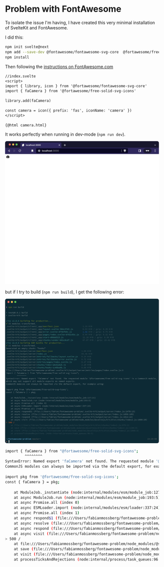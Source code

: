 # Problem with FontAwesome

To isolate the issue I'm having, I have created this very minimal installation of SvelteKit and FontAwesome.

I did this:

```sh
npm init svelte@next
npm add --save-dev @fontawesome/fontawesome-svg-core  @fortawesome/free-solid-svg-icons
npm install
```

Then following the [instructions on FontAwesome.com](https://fontawesome.com/docs/apis/javascript/get-started)

```svelte
//index.svelte
<script>
import { library, icon } from '@fortawesome/fontawesome-svg-core'
import { faCamera } from '@fortawesome/free-solid-svg-icons'

library.add(faCamera)

const camera = icon({ prefix: 'fas', iconName: 'camera' })
</script>

{@html camera.html}
```

It works perfectly when running in dev-mode (`npm run dev`).

![Browser, while running in dev mode](screenshot-browser-dev.png)

but if I try to build (`npm run build`), I get the following error: 

![Browser, while running in dev mode](screenshot-shell-build.png)

```sh
import { faCamera } from "@fortawesome/free-solid-svg-icons";
         ^^^^^^^^
SyntaxError: Named export 'faCamera' not found. The requested module '@fortawesome/free-solid-svg-icons' is a CommonJS module, which may not support all module.exports as named exports.
CommonJS modules can always be imported via the default export, for example using:

import pkg from '@fortawesome/free-solid-svg-icons';
const { faCamera } = pkg;

    at ModuleJob._instantiate (node:internal/modules/esm/module_job:127:21)
    at async ModuleJob.run (node:internal/modules/esm/module_job:193:5)
    at async Promise.all (index 0)
    at async ESMLoader.import (node:internal/modules/esm/loader:337:24)
    at async Promise.all (index 1)
    at async respond$1 (file:///Users/fabianmossberg/fontawesome-problem/.svelte-kit/output/server/index.js:1478:13)
    at async resolve (file:///Users/fabianmossberg/fontawesome-problem/.svelte-kit/output/server/index.js:1856:105)
    at async respond (file:///Users/fabianmossberg/fontawesome-problem/.svelte-kit/output/server/index.js:1812:22)
    at async visit (file:///Users/fabianmossberg/fontawesome-problem/node_modules/@sveltejs/kit/dist/chunks/index2.js:1080:20)
> 500 /
    at file:///Users/fabianmossberg/fontawesome-problem/node_modules/@sveltejs/kit/dist/chunks/index2.js:979:11
    at save (file:///Users/fabianmossberg/fontawesome-problem/node_modules/@sveltejs/kit/dist/chunks/index2.js:1199:4)
    at visit (file:///Users/fabianmossberg/fontawesome-problem/node_modules/@sveltejs/kit/dist/chunks/index2.js:1090:3)
    at processTicksAndRejections (node:internal/process/task_queues:96:5)
```


